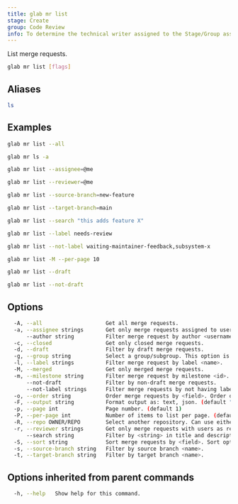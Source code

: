 ```yaml
---
title: glab mr list
stage: Create
group: Code Review
info: To determine the technical writer assigned to the Stage/Group associated with this page, see https://about.gitlab.com/handbook/product/ux/technical-writing/#assignments
---
```


<!--
This documentation is auto generated by a script.
Please do not edit this file directly. Run `make gen-docs` instead.
-->

List merge requests.

```bash twoslash title="Terminal"
glab mr list [flags]
```

## Aliases

```bash twoslash title="Terminal"
ls
```

## Examples

```bash twoslash title="Terminal"
glab mr list --all

glab mr ls -a

glab mr list --assignee=@me

glab mr list --reviewer=@me

glab mr list --source-branch=new-feature

glab mr list --target-branch=main

glab mr list --search "this adds feature X"

glab mr list --label needs-review

glab mr list --not-label waiting-maintainer-feedback,subsystem-x

glab mr list -M --per-page 10

glab mr list --draft

glab mr list --not-draft
```

## Options

```bash twoslash title="Terminal"
  -A, --all                    Get all merge requests.
  -a, --assignee strings       Get only merge requests assigned to users.
      --author string          Filter merge request by author <username>.
  -c, --closed                 Get only closed merge requests.
  -d, --draft                  Filter by draft merge requests.
  -g, --group string           Select a group/subgroup. This option is ignored if a repo argument is set.
  -l, --label strings          Filter merge request by label <name>.
  -M, --merged                 Get only merged merge requests.
  -m, --milestone string       Filter merge request by milestone <id>.
      --not-draft              Filter by non-draft merge requests.
      --not-label strings      Filter merge requests by not having label <name>.
  -o, --order string           Order merge requests by <field>. Order options: created_at, title, merged_at or updated_at.
  -F, --output string          Format output as: text, json. (default "text")
  -p, --page int               Page number. (default 1)
  -P, --per-page int           Number of items to list per page. (default 30)
  -R, --repo OWNER/REPO        Select another repository. Can use either OWNER/REPO or `GROUP/NAMESPACE/REPO` format. Also accepts full URL or Git URL.
  -r, --reviewer strings       Get only merge requests with users as reviewer.
      --search string          Filter by <string> in title and description.
  -S, --sort string            Sort merge requests by <field>. Sort options: asc, desc.
  -s, --source-branch string   Filter by source branch <name>.
  -t, --target-branch string   Filter by target branch <name>.
```

## Options inherited from parent commands

```bash twoslash title="Terminal"
  -h, --help   Show help for this command.
```
